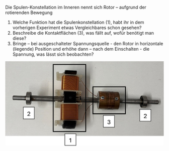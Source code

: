Die Spulen-Konstellation im Inneren nennt sich Rotor – aufgrund der rotierenden Bewegung

1) Welche Funktion hat die Spulenkonstellation (1), habt ihr in dem vorherigen Experiment etwas Vergleichbares schon gesehen?
2) Beschreibe die Kontaktflächen (3), was fällt auf, wofür benötigt man diese?
3) Bringe – bei ausgeschalteter Spannungsquelle - den Rotor in horizontale (liegende) Position und erhöhe dann – nach dem Einschalten - die Spannung, was lässt sich beobachten?

![Stator](images/Bild2.png)

